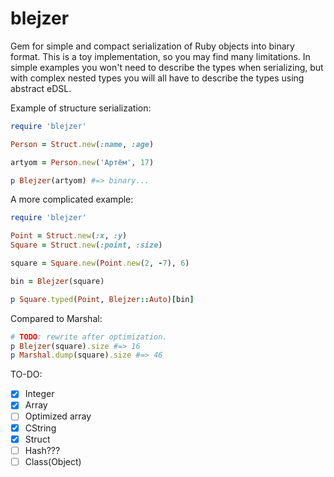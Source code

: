 # blejzer

Gem for simple and compact serialization of Ruby objects into binary format. This is a toy implementation, so you may find many limitations. In simple examples you won't need to describe the types when serializing, but with complex nested types you will all have to describe the types using abstract eDSL. 

Example of structure serialization:
```ruby
require 'blejzer'

Person = Struct.new(:name, :age)

artyom = Person.new('Артём', 17)

p Blejzer(artyom) #=> binary...
```

A more complicated example:
```ruby
require 'blejzer'

Point = Struct.new(:x, :y)
Square = Struct.new(:point, :size)

square = Square.new(Point.new(2, -7), 6)

bin = Blejzer(square)

p Square.typed(Point, Blejzer::Auto)[bin]
```
Compared to Marshal:
```ruby
# TODO: rewrite after optimization.
p Blejzer(square).size #=> 16
p Marshal.dump(square).size #=> 46
```

TO-DO:

- [x] Integer
- [x] Array
- [ ] Optimized array
- [x] CString
- [x] Struct
- [ ] Hash???
- [ ] Class(Object)
